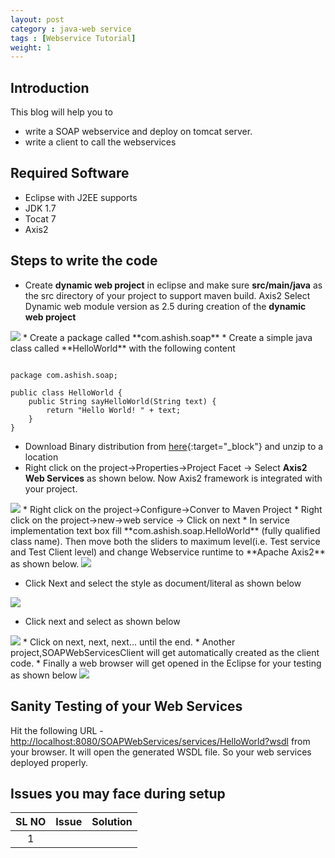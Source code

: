 ```yaml
---
layout: post
category : java-web service
tags : [Webservice Tutorial]
weight: 1
---
```


## Introduction

This blog will help you to 


 * write a SOAP webservice and deploy on tomcat server.
 * write a client to call the webservices
 

## Required Software


 * Eclipse with J2EE supports
 * JDK 1.7
 * Tocat 7
 * Axis2
 
## Steps to write the code


 * Create **dynamic web project** in eclipse and make sure **src/main/java** as the src directory of your project to support maven build. Axis2 Select Dynamic web module version as 2.5 during creation of the **dynamic web project**  
 <img src="https://cloud.githubusercontent.com/assets/11231867/7744201/ef82a2b4-ffbe-11e4-87a5-fe83c57135e2.png"/>  
 * Create a package called **com.ashish.soap**
 * Create a simple java class called **HelloWorld** with the following content

<pre class="prettyprint highlight"><code class="language-java" data-lang="java">
package com.ashish.soap;

public class HelloWorld {
	public String sayHelloWorld(String text) {
		return "Hello World! " + text;
	}
}
</code></pre>

 * Download Binary distribution from [here](http://axis.apache.org/axis2/java/core/download.cgi){:target="_block"} and unzip to a location
 * Right click on the project->Properties->Project Facet -> Select **Axis2 Web Services** as shown below. Now Axis2 framework is integrated with your project.  
<img src="https://cloud.githubusercontent.com/assets/11231867/7744133/6bdae14c-ffbe-11e4-9af8-e4ed3197f440.png"/>  
 * Right click on the project->Configure->Conver to Maven Project
 * Right click on the project->new->web service -> Click on next
 * In service implementation text box fill **com.ashish.soap.HelloWorld** (fully qualified class name). Then move both the sliders to maximum level(i.e. Test service and Test Client level) and change Webservice runtime to **Apache Axis2** as shown below.
 
<img src="https://cloud.githubusercontent.com/assets/11231867/7744459/09626fd2-ffc1-11e4-9122-f430cd318e8d.png"/>

 * Click Next and select the style as document/literal as shown below
 
 <img src="https://cloud.githubusercontent.com/assets/11231867/7726772/e0a3605a-ff21-11e4-8d06-8b0cc815da40.png"/>
 <!--<img src="https://cloud.githubusercontent.com/assets/11231867/7726540/87607736-ff20-11e4-8e8c-f413dde71e00.png"/>-->

 * Click next and select as shown below  
 <img src="https://cloud.githubusercontent.com/assets/11231867/7744477/3c818312-ffc1-11e4-8ed8-bcee8cdec0ff.png"/>  
 * Click on next, next, next... until the end.
 * Another project,SOAPWebServicesClient will get automatically created as the client code.
 * Finally a web browser will get opened in the Eclipse for your testing as shown below
 <img src="https://cloud.githubusercontent.com/assets/11231867/7744573/3a25657e-ffc2-11e4-8a1a-cd399fbb4ae4.png"/>

## Sanity Testing of your Web Services

Hit the following URL - <a href="http://localhost:8080/SOAPWebServices/services/HelloWorld?wsdl">http://localhost:8080/SOAPWebServices/services/HelloWorld?wsdl</a> from your browser. It will open the generated WSDL file. So your web services deployed properly.

## Issues you may face during setup

SL NO | Issue | Solution
:---: | :--- | :---
1 |  | 
